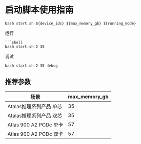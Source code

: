 # 启动脚本使用指南

```shell
bash start.sh ${device_ids} ${max_memory_gb} ${running_mode}
```

运行

```shell
```shell
bash start.sh 2 35 
```

调试

```shell
bash start.sh 2 35 debug
```

## 推荐参数

| 场景      | max_memory_gb |
|---------|---------------|
| Atalas推理系列产品 单芯 | 35            |
| Atalas推理系列产品 双芯 | 35            |
| Atlas 900 A2 PODc 单卡 | 57            |
| Atlas 900 A2 PODc 双卡 | 57            |